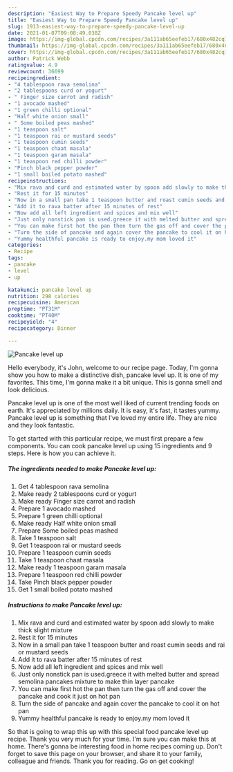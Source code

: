 ```yaml
---
description: "Easiest Way to Prepare Speedy Pancake level up"
title: "Easiest Way to Prepare Speedy Pancake level up"
slug: 1913-easiest-way-to-prepare-speedy-pancake-level-up
date: 2021-01-07T09:08:49.038Z
image: https://img-global.cpcdn.com/recipes/3a111ab65eefeb17/680x482cq70/pancake-level-up-recipe-main-photo.jpg
thumbnail: https://img-global.cpcdn.com/recipes/3a111ab65eefeb17/680x482cq70/pancake-level-up-recipe-main-photo.jpg
cover: https://img-global.cpcdn.com/recipes/3a111ab65eefeb17/680x482cq70/pancake-level-up-recipe-main-photo.jpg
author: Patrick Webb
ratingvalue: 4.9
reviewcount: 36699
recipeingredient:
- "4 tablespoon rava semolina"
- "2 tablespoons curd or yogurt"
- " Finger size carrot and radish"
- "1 avocado mashed"
- "1 green chilli optional"
- "Half white onion small"
- " Some boiled peas mashed"
- "1 teaspoon salt"
- "1 teaspoon rai or mustard seeds"
- "1 teaspoon cumin seeds"
- "1 teaspoon chaat masala"
- "1 teaspoon garam masala"
- "1 teaspoon red chilli powder"
- "Pinch black pepper powder"
- "1 small boiled potato mashed"
recipeinstructions:
- "Mix rava and curd and estimated water by spoon add slowly to make thick slight mixture"
- "Rest it for 15 minutes"
- "Now in a small pan take 1 teaspoon butter and roast cumin seeds and rai or mustard seeds"
- "Add it to rava batter after 15 minutes of rest"
- "Now add all left ingredient and spices and mix well"
- "Just only nonstick pan is used.greece it with melted butter and spread semolina pancakes mixture to make thin layer pancake"
- "You can make first hot the pan then turn the gas off and cover the pancake and cook it just on hot pan"
- "Turn the side of pancake and again cover the pancake to cool it on hot pan"
- "Yummy healthful pancake is ready to enjoy.my mom loved it"
categories:
- Recipe
tags:
- pancake
- level
- up

katakunci: pancake level up 
nutrition: 298 calories
recipecuisine: American
preptime: "PT31M"
cooktime: "PT40M"
recipeyield: "4"
recipecategory: Dinner

---
```



![Pancake level up](https://img-global.cpcdn.com/recipes/3a111ab65eefeb17/680x482cq70/pancake-level-up-recipe-main-photo.jpg)

Hello everybody, it's John, welcome to our recipe page. Today, I'm gonna show you how to make a distinctive dish, pancake level up. It is one of my favorites. This time, I'm gonna make it a bit unique. This is gonna smell and look delicious.



Pancake level up is one of the most well liked of current trending foods on earth. It's appreciated by millions daily. It is easy, it's fast, it tastes yummy. Pancake level up is something that I've loved my entire life. They are nice and they look fantastic.


To get started with this particular recipe, we must first prepare a few components. You can cook pancake level up using 15 ingredients and 9 steps. Here is how you can achieve it.

<!--inarticleads1-->

##### The ingredients needed to make Pancake level up:

1. Get 4 tablespoon rava semolina
1. Make ready 2 tablespoons curd or yogurt
1. Make ready  Finger size carrot and radish
1. Prepare 1 avocado mashed
1. Prepare 1 green chilli optional
1. Make ready Half white onion small
1. Prepare  Some boiled peas mashed
1. Take 1 teaspoon salt
1. Get 1 teaspoon rai or mustard seeds
1. Prepare 1 teaspoon cumin seeds
1. Take 1 teaspoon chaat masala
1. Make ready 1 teaspoon garam masala
1. Prepare 1 teaspoon red chilli powder
1. Take Pinch black pepper powder
1. Get 1 small boiled potato mashed




<!--inarticleads2-->

##### Instructions to make Pancake level up:

1. Mix rava and curd and estimated water by spoon add slowly to make thick slight mixture
1. Rest it for 15 minutes
1. Now in a small pan take 1 teaspoon butter and roast cumin seeds and rai or mustard seeds
1. Add it to rava batter after 15 minutes of rest
1. Now add all left ingredient and spices and mix well
1. Just only nonstick pan is used.greece it with melted butter and spread semolina pancakes mixture to make thin layer pancake
1. You can make first hot the pan then turn the gas off and cover the pancake and cook it just on hot pan
1. Turn the side of pancake and again cover the pancake to cool it on hot pan
1. Yummy healthful pancake is ready to enjoy.my mom loved it




So that is going to wrap this up with this special food pancake level up recipe. Thank you very much for your time. I'm sure you can make this at home. There's gonna be interesting food in home recipes coming up. Don't forget to save this page on your browser, and share it to your family, colleague and friends. Thank you for reading. Go on get cooking!

